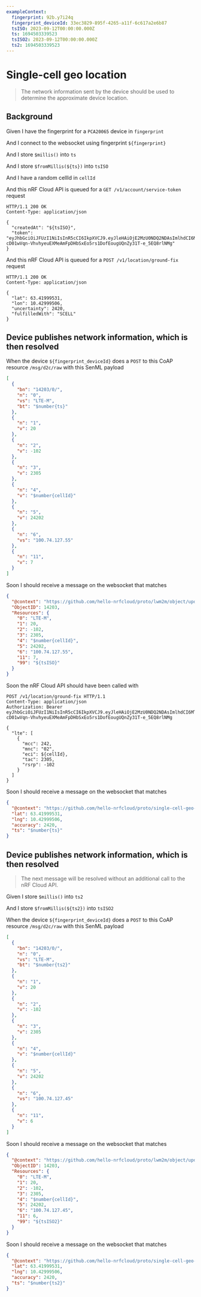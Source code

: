 ```yaml
---
exampleContext:
  fingerprint: 92b.y7i24q
  fingerprint_deviceId: 33ec3829-895f-4265-a11f-6c617a2e6b87
  tsISO: 2023-09-12T00:00:00.000Z
  ts: 1694503339523
  tsISO2: 2023-09-12T00:00:00.000Z
  ts2: 1694503339523
---
```


# Single-cell geo location

> The network information sent by the device should be used to determine the
> approximate device location.

## Background

Given I have the fingerprint for a `PCA20065` device in `fingerprint`

And I connect to the websocket using fingerprint `${fingerprint}`

And I store `$millis()` into `ts`

And I store `$fromMillis(${ts})` into `tsISO`

And I have a random cellId in `cellId`

And this nRF Cloud API is queued for a `GET /v1/account/service-token` request

```
HTTP/1.1 200 OK
Content-Type: application/json

{
  "createdAt": "${tsISO}",
  "token": "eyJhbGciOiJFUzI1NiIsInR5cCI6IkpXVCJ9.eyJleHAiOjE2MzU0NDQ2NDAsImlhdCI6MTYzMjg1MjY1NCwic3ViIjoibnJmY2xvdWQtZXZhbHVhdGlvbi1kZXZpY2UtM2JmNTBlY2YtMmY3Zi00NjlmLTg4YTQtMmFhODhiZGMwODNiIn0.ldxPFg7xofD8gxjRkdu8WXl-cD01wVqn-VhvhyeuEXMeAmFpDHbSxEo5rs1DofEougUQnZy31T-e_5EQ8rlNMg"
}
```

And this nRF Cloud API is queued for a `POST /v1/location/ground-fix` request

```
HTTP/1.1 200 OK
Content-Type: application/json

{
  "lat": 63.41999531,
  "lon": 10.42999506,
  "uncertainty": 2420,
  "fulfilledWith": "SCELL"
}
```

## Device publishes network information, which is then resolved

When the device `${fingerprint_deviceId}` does a `POST` to this CoAP resource
`/msg/d2c/raw` with this SenML payload

```json
[
  {
    "bn": "14203/0/",
    "n": "0",
    "vs": "LTE-M",
    "bt": "$number{ts}"
  },
  {
    "n": "1",
    "v": 20
  },
  {
    "n": "2",
    "v": -102
  },
  {
    "n": "3",
    "v": 2305
  },
  {
    "n": "4",
    "v": "$number{cellId}"
  },
  {
    "n": "5",
    "v": 24202
  },
  {
    "n": "6",
    "vs": "100.74.127.55"
  },
  {
    "n": "11",
    "v": 7
  }
]
```

Soon I should receive a message on the websocket that matches

```json
{
  "@context": "https://github.com/hello-nrfcloud/proto/lwm2m/object/update",
  "ObjectID": 14203,
  "Resources": {
    "0": "LTE-M",
    "1": 20,
    "2": -102,
    "3": 2305,
    "4": "$number{cellId}",
    "5": 24202,
    "6": "100.74.127.55",
    "11": 7,
    "99": "${tsISO}"
  }
}
```

Soon the nRF Cloud API should have been called with

```
POST /v1/location/ground-fix HTTP/1.1
Content-Type: application/json
Authorization: Bearer eyJhbGciOiJFUzI1NiIsInR5cCI6IkpXVCJ9.eyJleHAiOjE2MzU0NDQ2NDAsImlhdCI6MTYzMjg1MjY1NCwic3ViIjoibnJmY2xvdWQtZXZhbHVhdGlvbi1kZXZpY2UtM2JmNTBlY2YtMmY3Zi00NjlmLTg4YTQtMmFhODhiZGMwODNiIn0.ldxPFg7xofD8gxjRkdu8WXl-cD01wVqn-VhvhyeuEXMeAmFpDHbSxEo5rs1DofEougUQnZy31T-e_5EQ8rlNMg

{
  "lte": [
    {
      "mcc": 242,
      "mnc": "02",
      "eci": ${cellId},
      "tac": 2305,
      "rsrp": -102
    }
  ]
}
```

Soon I should receive a message on the websocket that matches

```json
{
  "@context": "https://github.com/hello-nrfcloud/proto/single-cell-geo-location",
  "lat": 63.41999531,
  "lng": 10.42999506,
  "accuracy": 2420,
  "ts": "$number{ts}"
}
```

## Device publishes network information, which is then resolved

> The next message will be resolved without an additional call to the nRF Cloud
> API.

Given I store `$millis()` into `ts2`

And I store `$fromMillis(${ts2})` into `tsISO2`

When the device `${fingerprint_deviceId}` does a `POST` to this CoAP resource
`/msg/d2c/raw` with this SenML payload

```json
[
  {
    "bn": "14203/0/",
    "n": "0",
    "vs": "LTE-M",
    "bt": "$number{ts2}"
  },
  {
    "n": "1",
    "v": 20
  },
  {
    "n": "2",
    "v": -102
  },
  {
    "n": "3",
    "v": 2305
  },
  {
    "n": "4",
    "v": "$number{cellId}"
  },
  {
    "n": "5",
    "v": 24202
  },
  {
    "n": "6",
    "vs": "100.74.127.45"
  },
  {
    "n": "11",
    "v": 6
  }
]
```

Soon I should receive a message on the websocket that matches

```json
{
  "@context": "https://github.com/hello-nrfcloud/proto/lwm2m/object/update",
  "ObjectID": 14203,
  "Resources": {
    "0": "LTE-M",
    "1": 20,
    "2": -102,
    "3": 2305,
    "4": "$number{cellId}",
    "5": 24202,
    "6": "100.74.127.45",
    "11": 6,
    "99": "${tsISO2}"
  }
}
```

Soon I should receive a message on the websocket that matches

```json
{
  "@context": "https://github.com/hello-nrfcloud/proto/single-cell-geo-location",
  "lat": 63.41999531,
  "lng": 10.42999506,
  "accuracy": 2420,
  "ts": "$number{ts2}"
}
```
